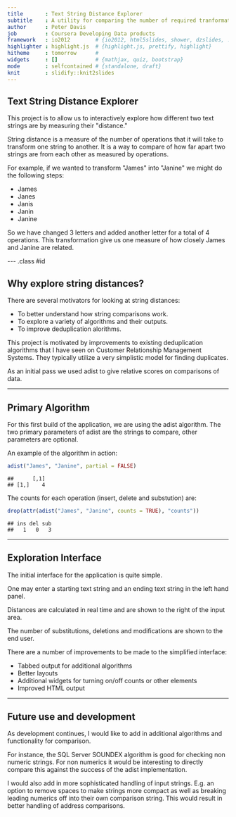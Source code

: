 ```yaml
---
title       : Text String Distance Explorer
subtitle    : A utility for comparing the number of required tranformations to match text strings
author      : Peter Davis 
job         : Coursera Developing Data products
framework   : io2012        # {io2012, html5slides, shower, dzslides, ...}
highlighter : highlight.js  # {highlight.js, prettify, highlight}
hitheme     : tomorrow      # 
widgets     : []            # {mathjax, quiz, bootstrap}
mode        : selfcontained # {standalone, draft}
knit        : slidify::knit2slides
---
```


## Text String Distance Explorer
This project is to allow us to interactively explore how different two text strings are by measuring their "distance."

String distance is a measure of the number of operations that it will take to transform one string to another. It is a way to compare of how far apart two strings are from each other as measured by operations.   

For example, if we wanted to transform "James" into "Janine" we might do the following steps:
- James
- Janes
- Janis
- Janin
- Janine

So we have changed 3 letters and added another letter for a total of 4 operations.  This transformation give us one measure of how closely James and Janine are related.


--- .class #id 

## Why explore string distances?

There are several motivators for looking at string distances:
- To better understand how string comparisons work.
- To explore a variety of algorithms and their outputs.
- To improve deduplication alorithms.

This project is motivated by improvements to existing deduplication algorithms that I have seen on Customer Relationship Management Systems.  They typically utilize a very simplistic model for finding duplicates. 

As an initial pass we used adist to give relative scores on comparisons of data.  


---
## Primary Algorithm

For this first build of the application, we are using the adist algorithm. The two primary parameters of adist are the strings to compare, other parameters are optional.

An example of the algorithm in action:


```r
adist("James", "Janine", partial = FALSE)
```

```
##      [,1]
## [1,]    4
```


The counts for each operation (insert, delete and substution) are:

```r
drop(attr(adist("James", "Janine", counts = TRUE), "counts"))
```

```
## ins del sub 
##   1   0   3
```




---
## Exploration Interface

The initial interface for the application is quite simple.  

One may enter a starting text string and an ending text string in the left hand panel.

Distances are calculated in real time and are shown to the right of the input area.  

The number of substitutions, deletions and modifications are shown to the end user.  

There are a number of improvements to be made to the simplified interface:
- Tabbed output for additional algorithms
- Better layouts
- Additional widgets for turning on/off counts or other elements
- Improved HTML output



---
## Future use and development

As development continues, I would like to add in additional algorithms and functionality for comparison.

For instance, the SQL Server SOUNDEX algorithm is good for checking non numeric strings.  For non numerics it would be interesting to directly compare this against the success of the adist implementation.

I would also add in more sophisticated handling of input strings.  E.g. an option to remove spaces to make strings more compact as well as breaking leading numerics off into their own comparison string.  This would result in better handling of address comparisons.  



